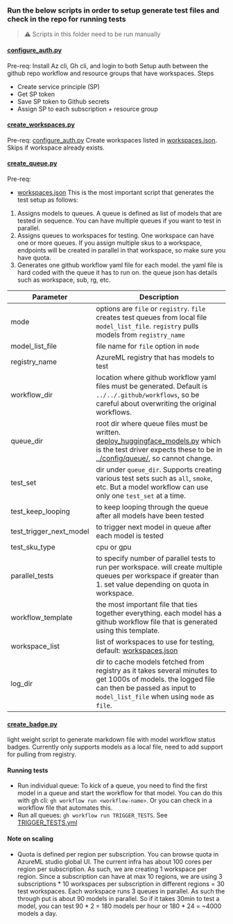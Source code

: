 ### Run the below scripts in order to setup generate test files and check in the repo for running tests

> ⚠️ Scripts in this folder need to be run manually


#### [configure_auth.py](./configure_auth.py)
Pre-req: Install Az cli, Gh cli, and login to both
Setup auth between the github repo workflow and resource groups that have workspaces. Steps
* Create service principle (SP)
* Get SP token
* Save SP token to Github secrets
* Assign SP to each subscription + resource group

#### [create_workspaces.py](./create_workspaces.py)
Pre-req: [configure_auth.py](./configure_auth.py) 
Create workspaces listed in [workspaces.json](../config/workspaces.json). Skips if workspace already exists.

#### [create_queue.py](./create_queue.py)
Pre-req:
* [workspaces.json](../config/workspaces.json)
This is the most important script that generates the test setup as follows:
1. Assigns models to queues. A queue is defined as list of models that are tested in sequence. You can have multiple queues if you want to test in parallel. 
2. Assigns queues to workspaces for testing. One workspace can have one or more queues. If you assign multiple skus to a workspace, endpoints will be created in parallel in that workspace, so make sure you have quota. 
3. Generates one github workflow yaml file for each model. the yaml file is hard coded with the queue it has to run on. the queue json has details such as workspace, sub, rg, etc. 

Parameter|Description
--|--
mode|options are `file` or `registry`. `file` creates test queues from local file `model_list_file`. `registry` pulls models from `registry_name`
model_list_file|file name for `file` option in `mode`
registry_name|AzureML registry that has models to test
workflow_dir|location where github workflow yaml files must be generated. Default is `../../.github/workflows`, so be careful about overwriting the original workflows. 
queue_dir|root dir where queue files must be written. [deploy_huggingface_models.py](../src/deploy_huggingface_models.py) which is the test driver expects these to be in [../config/queue/](../config/queue/), so cannot change.
test_set|dir under `queue_dir`. Supports creating various test sets such as `all`, `smoke`, etc. But a model workflow can use only one `test_set` at a time.
test_keep_looping|to keep looping through the queue after all models have been tested
test_trigger_next_model|to trigger next model in queue after each model is tested
test_sku_type|cpu or gpu
parallel_tests| to specify number of parallel tests to run per workspace. will create multiple queues per workspace if greater than 1. set value depending on quota in workspace.
workflow_template|the most important file that ties together everything. each model has a github workflow file that is generated using this template.
workspace_list|list of workspaces to use for testing, default: [workspaces.json](../config/workspaces.json)
log_dir|dir to cache models fetched from registry as it takes several minutes to get 1000s of models. the logged file can then be passed as input to `model_list_file` when using `mode` as `file`.

#### [create_badge.py](./create_badge.py)
light weight script to generate markdown file with model workflow status badges. Currently only supports models as a local file, need to add support for pulling from registry.



#### Running tests
* Run individual queue: To kick of a queue, you need to find the first model in a queue and start the workflow for that model. You can do this with gh cli: `gh workflow run <workflow-name>`. Or you can check in a workflow file that automates this. 
* Run all queues: `gh workflow run TRIGGER_TESTS`. See [TRIGGER_TESTS.yml](../../.github/workflows/TRIGGER_TESTS.yml)

#### Note on scaling
* Quota is defined per region per subscription. You can browse quota in AzureML studio global UI. The current infra has about 100 cores per region per subscription. As such, we are creating 1 workspace per region. Since a subscription can have at max 10 regions, we are using 3 subscriptions * 10 workspaces per subscription in different regions = 30 test workspaces. Each workspace runs 3 queues in parallel. As such the through put is about 90 models in parallel. So if it takes 30min to test a model, you can test 90 * 2 = 180 models per hour or 180 * 24 = ~4000 models a day. 